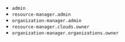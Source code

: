 * `admin`
* `resource-manager.admin`
* `organization-manager.admin`
* `resource-manager.clouds.owner`
* `organization-manager.organizations.owner`